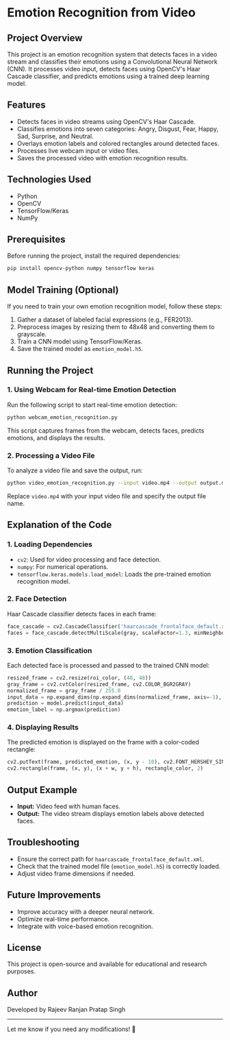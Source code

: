 # Emotion Recognition from Video

## Project Overview
This project is an emotion recognition system that detects faces in a video stream and classifies their emotions using a Convolutional Neural Network (CNN). It processes video input, detects faces using OpenCV's Haar Cascade classifier, and predicts emotions using a trained deep learning model.

## Features
- Detects faces in video streams using OpenCV's Haar Cascade.
- Classifies emotions into seven categories: Angry, Disgust, Fear, Happy, Sad, Surprise, and Neutral.
- Overlays emotion labels and colored rectangles around detected faces.
- Processes live webcam input or video files.
- Saves the processed video with emotion recognition results.

## Technologies Used
- Python
- OpenCV
- TensorFlow/Keras
- NumPy

## Prerequisites
Before running the project, install the required dependencies:
```sh
pip install opencv-python numpy tensorflow keras
```

## Model Training (Optional)
If you need to train your own emotion recognition model, follow these steps:
1. Gather a dataset of labeled facial expressions (e.g., FER2013).
2. Preprocess images by resizing them to 48x48 and converting them to grayscale.
3. Train a CNN model using TensorFlow/Keras.
4. Save the trained model as `emotion_model.h5`.

## Running the Project
### 1. Using Webcam for Real-time Emotion Detection
Run the following script to start real-time emotion detection:
```sh
python webcam_emotion_recognition.py
```
This script captures frames from the webcam, detects faces, predicts emotions, and displays the results.

### 2. Processing a Video File
To analyze a video file and save the output, run:
```sh
python video_emotion_recognition.py --input video.mp4 --output output.mp4
```
Replace `video.mp4` with your input video file and specify the output file name.

## Explanation of the Code
### 1. Loading Dependencies
- `cv2`: Used for video processing and face detection.
- `numpy`: For numerical operations.
- `tensorflow.keras.models.load_model`: Loads the pre-trained emotion recognition model.

### 2. Face Detection
Haar Cascade classifier detects faces in each frame:
```python
face_cascade = cv2.CascadeClassifier('haarcascade_frontalface_default.xml')
faces = face_cascade.detectMultiScale(gray, scaleFactor=1.3, minNeighbors=5, minSize=(30, 30))
```

### 3. Emotion Classification
Each detected face is processed and passed to the trained CNN model:
```python
resized_frame = cv2.resize(roi_color, (48, 48))
gray_frame = cv2.cvtColor(resized_frame, cv2.COLOR_BGR2GRAY)
normalized_frame = gray_frame / 255.0
input_data = np.expand_dims(np.expand_dims(normalized_frame, axis=-1), axis=0)
prediction = model.predict(input_data)
emotion_label = np.argmax(prediction)
```

### 4. Displaying Results
The predicted emotion is displayed on the frame with a color-coded rectangle:
```python
cv2.putText(frame, predicted_emotion, (x, y - 10), cv2.FONT_HERSHEY_SIMPLEX, 0.9, rectangle_color, 2)
cv2.rectangle(frame, (x, y), (x + w, y + h), rectangle_color, 2)
```

## Output Example
- **Input:** Video feed with human faces.
- **Output:** The video stream displays emotion labels above detected faces.

## Troubleshooting
- Ensure the correct path for `haarcascade_frontalface_default.xml`.
- Check that the trained model file (`emotion_model.h5`) is correctly loaded.
- Adjust video frame dimensions if needed.

## Future Improvements
- Improve accuracy with a deeper neural network.
- Optimize real-time performance.
- Integrate with voice-based emotion recognition.

## License
This project is open-source and available for educational and research purposes.

## Author
Developed by Rajeev Ranjan Pratap Singh

---
Let me know if you need any modifications! 🚀
